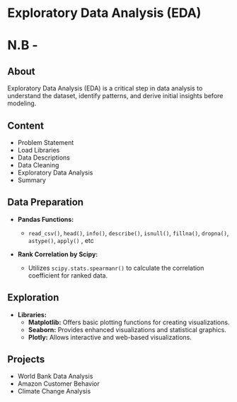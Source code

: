 # Exploratory Data Analysis (EDA)

# N.B - 

## About
Exploratory Data Analysis (EDA) is a critical step in data analysis to understand the dataset, identify patterns, and derive initial insights before modeling.

## Content
- Problem Statement
- Load Libraries
- Data Descriptions
- Data Cleaning
- Exploratory Data Analysis
- Summary

## Data Preparation
- **Pandas Functions:**
  - `read_csv()`, `head()`, `info()`, `describe()`, `isnull()`, `fillna()`, `dropna()`, `astype()`, `apply()` , etc
  
- **Rank Correlation by Scipy:**
  - Utilizes `scipy.stats.spearmanr()` to calculate the correlation coefficient for ranked data.

## Exploration
- **Libraries:**
  - **Matplotlib:** Offers basic plotting functions for creating visualizations.
  - **Seaborn:** Provides enhanced visualizations and statistical graphics.
  - **Plotly:** Allows interactive and web-based visualizations.

## Projects
- World Bank Data Analysis
- Amazon Customer Behavior
- Climate Change Analysis


